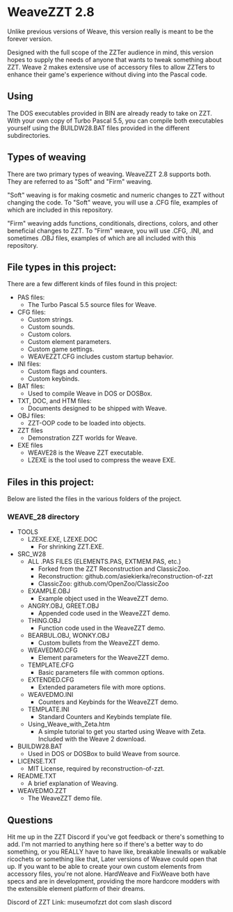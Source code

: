 # WeaveZZT 2.8

Unlike previous versions of Weave, this version really is meant to be the forever version.

Designed with the full scope of the ZZTer audience in mind, this version hopes to supply the needs of anyone that wants to tweak something about ZZT. Weave 2 makes extensive use of accessory files to allow ZZTers to enhance their game's experience without diving into the Pascal code.

## Using

The DOS executables provided in BIN are already ready to take on ZZT. With your own copy of Turbo Pascal 5.5, you can compile both executables yourself using the BUILDW28.BAT files provided in the different subdirectories.

## Types of weaving

There are two primary types of weaving. WeaveZZT 2.8 supports both.  They are referred to as "Soft" and "Firm" weaving.

"Soft" weaving is for making cosmetic and numeric changes to ZZT without changing the code. To "Soft" weave, you will use a .CFG file, examples of which are included in this repository.

"Firm" weaving adds functions, conditionals, directions, colors, and other beneficial changes to ZZT. To "Firm" weave, you will use .CFG, .INI, and sometimes .OBJ files, examples of which are all included with this repository.

## File types in this project:

There are a few different kinds of files found in this project:

* PAS files:
    * The Turbo Pascal 5.5 source files for Weave.
* CFG files:
    * Custom strings.
    * Custom sounds.
    * Custom colors.
    * Custom element parameters.
    * Custom game settings.
    * WEAVEZZT.CFG includes custom startup behavior.
* INI files:
    * Custom flags and counters.
    * Custom keybinds.
* BAT files:
    * Used to compile Weave in DOS or DOSBox.
* TXT, DOC, and HTM files:
    * Documents designed to be shipped with Weave.
* OBJ files:
    * ZZT-OOP code to be loaded into objects.
* ZZT files
    * Demonstration ZZT worlds for Weave.
* EXE files
    * WEAVE28 is the Weave ZZT executable.
    * LZEXE is the tool used to compress the weave EXE.

## Files in this project:

Below are listed the files in the various folders of the project.

### WEAVE_28 directory

* TOOLS
    * LZEXE.EXE, LZEXE.DOC
        * For shrinking ZZT.EXE.
* SRC_W28
    * ALL .PAS FILES (ELEMENTS.PAS, EXTMEM.PAS, etc.)
        * Forked from the ZZT Reconstruction and ClassicZoo.
        * Reconstruction: github.com/asiekierka/reconstruction-of-zzt
        * ClassicZoo: github.com/OpenZoo/ClassicZoo
    * EXAMPLE.OBJ
        * Example object used in the WeaveZZT demo.
    * ANGRY.OBJ, GREET.OBJ
        * Appended code used in the WeaveZZT demo.
    * THING.OBJ
        * Function code used in the WeaveZZT demo.
    * BEARBUL.OBJ, WONKY.OBJ
        * Custom bullets from the WeaveZZT demo.
    * WEAVEDMO.CFG
        * Element parameters for the WeaveZZT demo.
    * TEMPLATE.CFG
        * Basic parameters file with common options.
    * EXTENDED.CFG
        * Extended parameters file with more options.
    * WEAVEDMO.INI
        * Counters and Keybinds for the WeaveZZT demo.
    * TEMPLATE.INI
        * Standard Counters and Keybinds template file.
    * Using_Weave_with_Zeta.htm
        * A simple tutorial to get you started using Weave with Zeta. Included with the Weave 2 download.
* BUILDW28.BAT
    * Used in DOS or DOSBox to build Weave from source.
* LICENSE.TXT
    * MIT License, required by reconstruction-of-zzt.
* README.TXT
    * A brief explanation of Weaving.
* WEAVEDMO.ZZT
    * The WeaveZZT demo file.

## Questions

Hit me up in the ZZT Discord if you've got feedback or there's something to add. I'm not married to anything here so if there's a better way to do something, or you REALLY have to have like, breakable linewalls or walkable ricochets or something like that, Later versions of Weave could open that up. If you want to be able to create your own custom elements from accessory files, you're not alone. HardWeave and FixWeave both have specs and are in development, providing the more hardcore modders with the extensible element platform of their dreams.

Discord of ZZT Link: museumofzzt dot com slash discord
